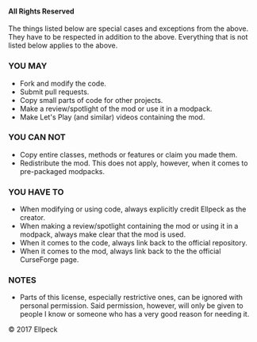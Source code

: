 #### All Rights Reserved

The things listed below are special cases and exceptions from the above. They have to be respected in addition to the above.
Everything that is not listed below applies to the above.

### YOU MAY
* Fork and modify the code.
* Submit pull requests.
* Copy small parts of code for other projects.
* Make a review/spotlight of the mod or use it in a modpack.
* Make Let's Play (and similar) videos containing the mod.

### YOU CAN NOT
* Copy entire classes, methods or features or claim you made them.
* Redistribute the mod. This does not apply, however, when it comes to pre-packaged modpacks.

### YOU HAVE TO
* When modifying or using code, always explicitly credit Ellpeck as the creator.
* When making a review/spotlight containing the mod or using it in a modpack, always make clear that the mod is used.
* When it comes to the code, always link back to the official repository.
* When it comes to the mod, always link back to the the official CurseForge page.

### NOTES
* Parts of this license, especially restrictive ones, can be ignored with personal permission. Said permission, however, will only be given to people I know or someone who has a very good reason for needing it.

© 2017 Ellpeck